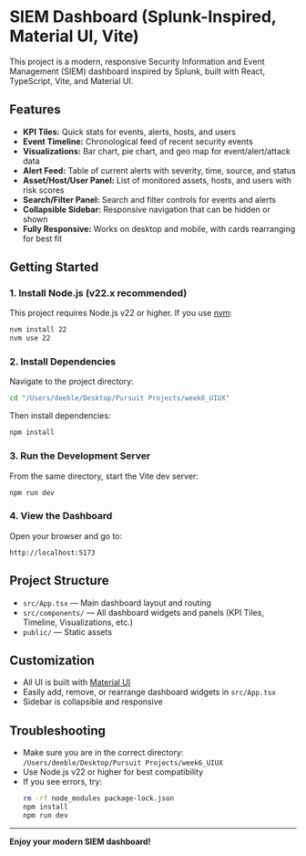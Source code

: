 # SIEM Dashboard (Splunk-Inspired, Material UI, Vite)

This project is a modern, responsive Security Information and Event Management (SIEM) dashboard inspired by Splunk, built with React, TypeScript, Vite, and Material UI.

## Features
- **KPI Tiles:** Quick stats for events, alerts, hosts, and users
- **Event Timeline:** Chronological feed of recent security events
- **Visualizations:** Bar chart, pie chart, and geo map for event/alert/attack data
- **Alert Feed:** Table of current alerts with severity, time, source, and status
- **Asset/Host/User Panel:** List of monitored assets, hosts, and users with risk scores
- **Search/Filter Panel:** Search and filter controls for events and alerts
- **Collapsible Sidebar:** Responsive navigation that can be hidden or shown
- **Fully Responsive:** Works on desktop and mobile, with cards rearranging for best fit

## Getting Started

### 1. **Install Node.js (v22.x recommended)**
This project requires Node.js v22 or higher. If you use [nvm](https://github.com/nvm-sh/nvm):
```bash
nvm install 22
nvm use 22
```

### 2. **Install Dependencies**
Navigate to the project directory:
```bash
cd "/Users/deeble/Desktop/Pursuit Projects/week6_UIUX"
```
Then install dependencies:
```bash
npm install
```

### 3. **Run the Development Server**
From the same directory, start the Vite dev server:
```bash
npm run dev
```

### 4. **View the Dashboard**
Open your browser and go to:
```
http://localhost:5173
```

## Project Structure
- `src/App.tsx` — Main dashboard layout and routing
- `src/components/` — All dashboard widgets and panels (KPI Tiles, Timeline, Visualizations, etc.)
- `public/` — Static assets

## Customization
- All UI is built with [Material UI](https://mui.com/)
- Easily add, remove, or rearrange dashboard widgets in `src/App.tsx`
- Sidebar is collapsible and responsive

## Troubleshooting
- Make sure you are in the correct directory: `/Users/deeble/Desktop/Pursuit Projects/week6_UIUX`
- Use Node.js v22 or higher for best compatibility
- If you see errors, try:
  ```bash
  rm -rf node_modules package-lock.json
  npm install
  npm run dev
  ```

---

**Enjoy your modern SIEM dashboard!** 